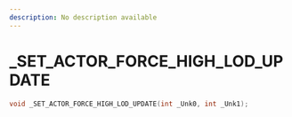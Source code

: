```yaml
---
description: No description available 
---
```


# _SET_ACTOR_FORCE_HIGH_LOD_UPDATE

```cpp
void _SET_ACTOR_FORCE_HIGH_LOD_UPDATE(int _Unk0, int _Unk1);
```